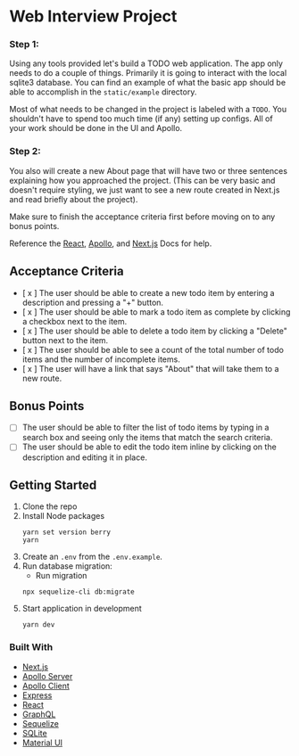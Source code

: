 # Web Interview Project

### Step 1:

Using any tools provided let's build a TODO web application. The app only needs to do a couple of things. Primarily it is going to interact with the local sqlite3 database. You can find an example of what the basic app should be able to accomplish in the `static/example` directory.

Most of what needs to be changed in the project is labeled with a `TODO`. You shouldn't have to spend too much time (if any) setting up configs. All of your work should be done in the UI and Apollo.

### Step 2:

You also will create a new About page that will have two or three sentences explaining how you approached the project. (This can be very basic and doesn't require styling, we just want to see a new route created in Next.js and read briefly about the project).

Make sure to finish the acceptance criteria first before moving on to any bonus points.

Reference the [React](https://react.dev), [Apollo](https://www.apollographql.com/docs), and [Next.js](https://nextjs.org/docs) Docs for help.

## Acceptance Criteria

- [ x ] The user should be able to create a new todo item by entering a description and pressing a "+" button.
- [ x ] The user should be able to mark a todo item as complete by clicking a checkbox next to the item.
- [ x ] The user should be able to delete a todo item by clicking a "Delete" button next to the item.
- [ x ] The user should be able to see a count of the total number of todo items and the number of incomplete items.
- [ x ] The user will have a link that says "About" that will take them to a new route.

## Bonus Points

- [ ] The user should be able to filter the list of todo items by typing in a search box and seeing only the items that match the search criteria.
- [ ] The user should be able to edit the todo item inline by clicking on the description and editing it in place.

## Getting Started

1. Clone the repo
2. Install Node packages
   ```shell script
   yarn set version berry
   yarn
   ```
3. Create an `.env` from the `.env.example`.
4. Run database migration:
   - Run migration
   ```shell script
   npx sequelize-cli db:migrate
   ```
5. Start application in development
   ```shell script
   yarn dev
   ```

### Built With

- [Next.js](https://nextjs.org)
- [Apollo Server](https://www.apollographql.com/docs/apollo-server)
- [Apollo Client](https://www.apollographql.com/docs/react)
- [Express](https://expressjs.com)
- [React](https://reactjs.org)
- [GraphQL](https://graphql.org)
- [Sequelize](https://sequelize.org)
- [SQLite](https://www.npmjs.com/package/sqlite3)
- [Material UI](https://material-ui.com)
